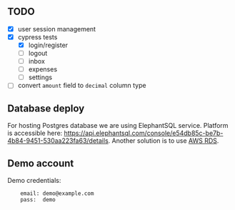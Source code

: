 ## TODO

- [x] user session management
- [x] cypress tests
  - [x] login/register
  - [ ] logout
  - [ ] inbox
  - [ ] expenses
  - [ ] settings
- [ ] convert `amount` field to `decimal` column type

## Database deploy

For hosting Postgres database we are using ElephantSQL service. Platform is accessible here: https://api.elephantsql.com/console/e54db85c-be7b-4b84-9451-530aa223fa63/details. Another solution is to use [AWS RDS](https://www.prisma.io/dataguide/postgresql/setting-up-postgresql-on-rds).

## Demo account

Demo credentials:

```
    email: demo@example.com
    pass:  demo
```
